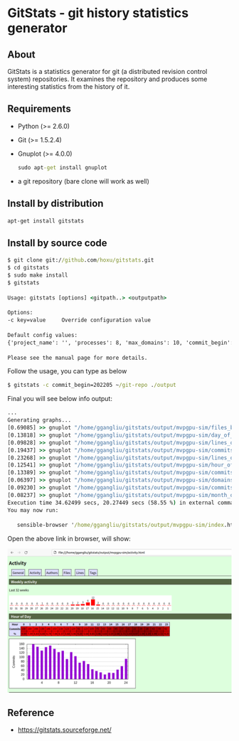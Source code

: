 # GitStats - git history statistics generator

## About

GitStats is a statistics generator for git (a distributed revision control system) repositories. It examines the repository and produces some interesting statistics from the history of it.

## Requirements

- Python (>= 2.6.0)
- Git (>= 1.5.2.4)
- Gnuplot (>= 4.0.0)
  
  ```bat
  sudo apt-get install gnuplot
  ```

- a git repository (bare clone will work as well)

## Install by distribution

```bat
apt-get install gitstats
```

## Install by source code

```bat
$ git clone git://github.com/hoxu/gitstats.git
$ cd gitstats
$ sudo make install
$ gitstats 

Usage: gitstats [options] <gitpath..> <outputpath>

Options:
-c key=value     Override configuration value

Default config values:
{'project_name': '', 'processes': 8, 'max_domains': 10, 'commit_begin': '', 'max_ext_length': 10, 'commit_end': 'HEAD', 'linear_linestats': 1, 'style': 'gitstats.css', 'max_authors': 20, 'authors_top': 5, 'start_date': ''}

Please see the manual page for more details.
```

Follow the usage, you can type as below

``` bat
$ gitstats -c commit_begin=202205 ~/git-repo ./output
```

Final you will see below info output:

```bat
...
Generating graphs...
[0.69085] >> gnuplot "/home/ggangliu/gitstats/output/mvpgpu-sim/files_by_date.plot"
[0.13818] >> gnuplot "/home/ggangliu/gitstats/output/mvpgpu-sim/day_of_week.plot"
[0.09828] >> gnuplot "/home/ggangliu/gitstats/output/mvpgpu-sim/lines_of_code.plot"
[0.19437] >> gnuplot "/home/ggangliu/gitstats/output/mvpgpu-sim/commits_by_author.plot"
[0.23268] >> gnuplot "/home/ggangliu/gitstats/output/mvpgpu-sim/lines_of_code_by_author.plot"
[0.12541] >> gnuplot "/home/ggangliu/gitstats/output/mvpgpu-sim/hour_of_day.plot"
[0.13389] >> gnuplot "/home/ggangliu/gitstats/output/mvpgpu-sim/commits_by_year_month.plot"
[0.06397] >> gnuplot "/home/ggangliu/gitstats/output/mvpgpu-sim/domains.plot"
[0.09230] >> gnuplot "/home/ggangliu/gitstats/output/mvpgpu-sim/commits_by_year.plot"
[0.08237] >> gnuplot "/home/ggangliu/gitstats/output/mvpgpu-sim/month_of_year.plot"
Execution time 34.62499 secs, 20.27449 secs (58.55 %) in external commands)
You may now run:

   sensible-browser '/home/ggangliu/gitstats/output/mvpgpu-sim/index.html'
```

Open the above link in browser, will show:

![output](/assets/snip-images/2023-06-26_111521.png)

## Reference

- <https://gitstats.sourceforge.net/>

